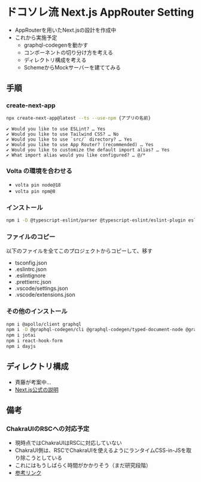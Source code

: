 # ドコソレ流 Next.js AppRouter Setting

- AppRouterを用いたNext.jsの設計を作成中
- これから実施予定
  - graphql-codegenを動かす
  - コンポーネントの切り分け方を考える
  - ディレクトリ構成を考える
  - SchemeからMockサーバーを建ててみる

## 手順

### create-next-app

```bash
npx create-next-app@latest --ts --use-npm {アプリの名前}
```

```
✔ Would you like to use ESLint? … Yes
✔ Would you like to use Tailwind CSS? … No
✔ Would you like to use `src/` directory? … Yes
✔ Would you like to use App Router? (recommended) … Yes
✔ Would you like to customize the default import alias? … Yes
✔ What import alias would you like configured? … @/*
```

### Volta の環境を合わせる

- `volta pin node@18`
- `volta pin npm@8`

### インストール

```bash
npm i -D @typescript-eslint/parser @typescript-eslint/eslint-plugin eslint-plugin-import prettier eslint-config-prettier
```

### ファイルのコピー

以下のファイルを全てこのプロジェクトからコピーして、移す

- tsconfig.json
- .eslintrc.json
- .eslintignore
- .prettierrc.json
- .vscode/settings.json
- .vscode/extensions.json

### その他のインストール

```bash
npm i @apollo/client graphql
npm i -D @graphql-codegen/cli @graphql-codegen/typed-document-node @graphql-codegen/typescript @graphql-codegen/typescript-operations
npm i jotai
npm i react-hook-form
npm i dayjs
```

## ディレクトリ構成

- 斉藤が考案中...
- [Next.js公式の説明](https://nextjs.org/docs/app/building-your-application/routing/colocation)

## 備考

### ChakraUIのRSCへの対応予定

- 現時点ではChakraUIはRSCに対応していない
- ChakraUI側は、RSCでChakraUIを使えるようにランタイムCSS-in-JSを取り除こうとしている
- これにはもうしばらく時間がかかりそう（まだ研究段階）
- [参考リンク](https://www.adebayosegun.com/blog/the-future-of-chakra-ui)
